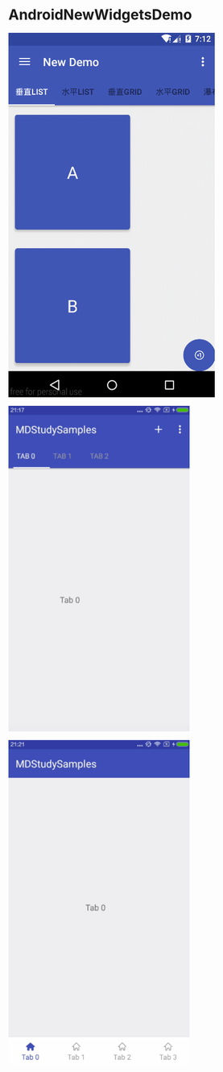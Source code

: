 # AndroidNewWidgetsDemo
![image](https://github.com/yufeilong92/AndroidNewWidgetsDemo/blob/master/AndroidNewWidgetsDemo-master/20150710165337_367.gif)

 ![image](https://github.com/yufeilong92/AndroidNewWidgetsDemo/blob/master/MDStudySamples-master/1094967-877809e2bb4a5101.gif)

 ![image](https://github.com/yufeilong92/AndroidNewWidgetsDemo/blob/master/MDStudySamples-master/1094967-b2c92bd77daa2aa8.gif)
